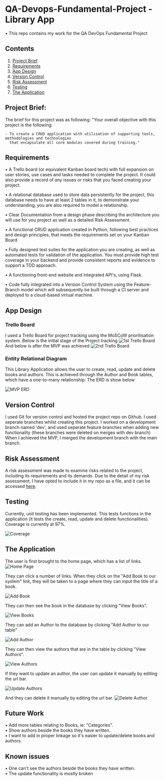 # QA-Devops-Fundamental-Project - Library App
• This repo contains my work for the QA DevOps Fundamental Project <br>

## Contents
1. [Project Brief](#project-brief)
2. [Requirements](#requirements)
3. [App Design](#app-design)
4. [Version Control](#version-control)
5. [Risk Assessment](#risk-assessment)
6. [Testing](#testing)
7. [The Application](#the-application)


## Project Brief:
The brief for this project was as following:
    "Your overall objective with this project is the following:
    
    - To create a CRUD application with utilisation of supporting tools, methodologies and technologies 
      that encapsulate all core modules covered during training."

## Requirements
• A Trello board (or equivalent Kanban board tech) with full expansion on user stories, use cases and tasks needed to complete the project. It could also provide a record of any issues or risks that you faced creating your project.

• A relational database used to store data persistently for the project, this database needs to have at least 2 tables in it, to demonstrate your understanding, you are also required to model a relationship.

• Clear Documentation from a design phase describing the architecture you will use for you project as well as a detailed Risk Assessment.

• A functional CRUD application created in Python, following best practices and design principles, that meets the requirements set on your Kanban Board

• Fully designed test suites for the application you are creating, as well as automated tests for validation of the application. You must provide high test coverage in your backend and provide consistent reports and evidence to support a TDD approach.

• A functioning front-end website and integrated API's, using Flask.

• Code fully integrated into a Version Control System using the Feature-Branch model which will subsequently be built through a CI server and deployed to a cloud-based virtual machine.

## App Design
### Trello Board
I used a Trello Board for project tracking using the MoSCoW prioritisation system. 
Below is the initial stage of the Project tracking
![1st Trello Board](https://github.com/Finneyyy/Devops-Fundamentals-Project-QA/blob/main/docs/kanban.PNG)
And below is after the MVP was achieved
![2nd Trello Board](https://github.com/Finneyyy/Devops-Fundamentals-Project-QA/blob/main/docs/kanban-finished.PNG)

### Entity Relational Diagram
This Library Application allows the user to create, read, update and delete books and authors. This is achieved through the Author and Book tables, which have a one-to-many relationship. The ERD is show below

![MVP ERD](https://github.com/Finneyyy/Devops-Fundamentals-Project-QA/blob/main/docs/edr.PNG)

## Version Control
I used Git for version control and hosted the project repo on Github. I used seperate branches whilst creating this project. I worked on a development branch named 'dev', and used seperate feature branches when adding new functionality (these branches were deleted on merges with dev branch) When I achieved the MVP, I merged the development branch with the main branch.

## Risk Assessment
A risk assessment was made to examine risks related to the project, including its requirements and its demands. Due to the detail of my risk assessment, I have opted to include it in my repo as a file, and it can be accessed [here](https://github.com/Finneyyy/Devops-Fundamentals-Project-QA/blob/main/docs/library-app-ra.xlsx).

## Testing
Currently, unit testing has been implemented. This tests functions in the application (it tests the create, read, update and delete functionalities). Coverage is currently at 97%.

![Coverage](https://github.com/Finneyyy/Devops-Fundamentals-Project-QA/blob/main/docs/coverage-report.PNG)

## The Application         
The user is first brought to the home page, which has a list of links.
![Home Page](https://github.com/Finneyyy/Devops-Fundamentals-Project-QA/blob/main/docs/home.PNG)

They can click a number of links. When they click on the "Add Book to our system" link, they will be taken to a page where they can input the title of a book.

![Add Book](https://github.com/Finneyyy/Devops-Fundamentals-Project-QA/blob/main/docs/add%20book.PNG)

They can then see the book in the database by clicking "View Books".

![View Books](https://github.com/Finneyyy/Devops-Fundamentals-Project-QA/blob/main/docs/view%20books.PNG)

They can add an Author to the database by clicking "Add Author to our table"

![Add Author](https://github.com/Finneyyy/Devops-Fundamentals-Project-QA/blob/main/docs/add%20author.PNG)

They can then view the authors that are in the table by clicking "View Authors".

![View Authors](https://github.com/Finneyyy/Devops-Fundamentals-Project-QA/blob/main/docs/view%20authors.PNG)

If they want to update an author, the user can update it manually by editing the url bar.

![Update Authors](https://github.com/Finneyyy/Devops-Fundamentals-Project-QA/blob/main/docs/update%20author.PNG)

And they can delete it manually by editing the url bar.
![Delete Author](https://github.com/Finneyyy/Devops-Fundamentals-Project-QA/blob/main/docs/delete%20author%20(part%201).PNG)


## Future Work
• Add more tables relating to Books, ie: "Categories".<br>
• Show authors beside the books they have written.<br>
• I want to add in proper linkage so it's easier to update/delete books and authors.<br>

## Known issues
• One can't see the authors beside the books they have written.<br>
• The update functionality is mostly broken






